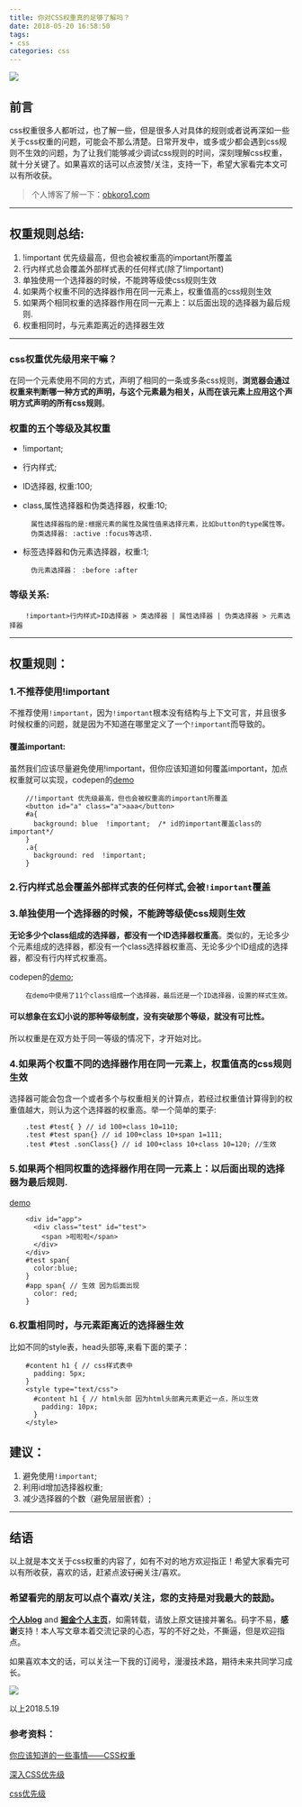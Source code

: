 ```yaml
---
title: 你对CSS权重真的足够了解吗？
date: 2018-05-20 16:58:50
tags:
- css
categories: css
---
```


![](https://github.com/OBKoro1/articleImg_src/blob/master/weibo_img_move/undefined?raw=true?raw=true)

## 前言

css权重很多人都听过，也了解一些，但是很多人对具体的规则或者说再深如一些关于css权重的问题，可能会不那么清楚。日常开发中，或多或少都会遇到css规则不生效的问题，为了让我们能够减少调试css规则的时间，深刻理解css权重，就十分关键了。如果喜欢的话可以点波赞/关注，支持一下，希望大家看完本文可以有所收获。

<!--more-->

> 个人博客了解一下：[obkoro1.com](http://obkoro1.com/)

---

## 权重规则总结:

1. !important 优先级最高，但也会被权重高的important所覆盖
2. 行内样式总会覆盖外部样式表的任何样式(除了!important)
3. 单独使用一个选择器的时候，不能跨等级使css规则生效
4. 如果两个权重不同的选择器作用在同一元素上，权重值高的css规则生效
5. 如果两个相同权重的选择器作用在同一元素上：以后面出现的选择器为最后规则.
6. 权重相同时，与元素距离近的选择器生效

---

### css权重优先级用来干嘛？

在同一个元素使用不同的方式，声明了相同的一条或多条css规则，**浏览器会通过权重来判断哪一种方式的声明，与这个元素最为相关，从而在该元素上应用这个声明方式声明的所有css规则**。

### 权重的五个等级及其权重

* !important;
* 行内样式;
* ID选择器, 权重:100;
* class,属性选择器和伪类选择器，权重:10;
  
        属性选择器指的是:根据元素的属性及属性值来选择元素，比如button的type属性等。
        伪类选择器: :active :focus等选项.
* 标签选择器和伪元素选择器，权重:1;

        伪元素选择器： :before :after

### 等级关系:

        !important>行内样式>ID选择器 > 类选择器 | 属性选择器 | 伪类选择器 > 元素选择器
---

## 权重规则：

### 1.不推荐使用!important

不推荐使用`!important`，因为`!important`根本没有结构与上下文可言，并且很多时候权重的问题，就是因为不知道在哪里定义了一个`!important`而导致的。

#### 覆盖important:

虽然我们应该尽量避免使用!important，但你应该知道如何覆盖important，加点权重就可以实现，codepen的[demo](https://codepen.io/OBKoro1/pen/ZoVxgQ)

        //!important 优先级最高，但也会被权重高的important所覆盖
        <button id="a" class="a">aaa</button>
        #a{
          background: blue  !important;  /* id的important覆盖class的important*/
        }
        .a{
          background: red  !important;
        }

### 2.行内样式总会覆盖外部样式表的任何样式,会被`!important`覆盖

### 3.单独使用一个选择器的时候，不能跨等级使css规则生效

**无论多少个class组成的选择器，都没有一个ID选择器权重高**。类似的，无论多少个元素组成的选择器，都没有一个class选择器权重高、无论多少个ID组成的选择器，都没有行内样式权重高。

codepen的[demo](https://codepen.io/OBKoro1/pen/ZoVxgQ);

        在demo中使用了11个class组成一个选择器，最后还是一个ID选择器，设置的样式生效。

#### 可以想象在玄幻小说的那种等级制度，没有突破那个等级，就没有可比性。

所以权重是在双方处于同一等级的情况下，才开始对比。

### 4.如果两个权重不同的选择器作用在同一元素上，权重值高的css规则生效

选择器可能会包含一个或者多个与权重相关的计算点，若经过权重值计算得到的权重值越大，则认为这个选择器的权重高。举一个简单的栗子:

        .test #test{ } // id 100+class 10=110;
        .test #test span{} // id 100+class 10+span 1=111;
        .test #test .sonClass{} // id 100+class 10+class 10=120; //生效

### 5.如果两个相同权重的选择器作用在同一元素上：以后面出现的选择器为最后规则.

[demo](https://codepen.io/OBKoro1/pen/jxXKez)

        <div id="app">
          <div class="test" id="test">
            <span >啦啦啦</span>
          </div>
        </div>
        #test span{
          color:blue;
        }
        #app span{ // 生效 因为后面出现
          color: red;
        }

### 6.权重相同时，与元素距离近的选择器生效

比如不同的style表，head头部等,来看下面的栗子：

        #content h1 { // css样式表中
          padding: 5px;
        }
        <style type="text/css">
          #content h1 { // html头部 因为html头部离元素更近一点，所以生效
            padding: 10px;
          }
        </style>

## 建议：

1. 避免使用`!important`;
2. 利用id增加选择器权重;
2. 减少选择器的个数（避免层层嵌套）;

---

## 结语

以上就是本文关于css权重的内容了，如有不对的地方欢迎指正！希望大家看完可以有所收获，喜欢的话，赶紧点波~~订阅~~关注/喜欢。

### 希望看完的朋友可以点个喜欢/关注，您的支持是对我最大的鼓励。

**[个人blog](http://obkoro1.com/)** and **[掘金个人主页](https://juejin.im/user/58714f0eb123db4a2eb95372)**，如需转载，请放上原文链接并署名。码字不易，**感谢**支持！本人写文章本着交流记录的心态，写的不好之处，不撕逼，但是欢迎指点。
 
如果喜欢本文的话，可以关注一下我的订阅号，漫漫技术路，期待未来共同学习成长。

![](https://github.com/OBKoro1/articleImg_src/blob/master/weibo_img_move/undefined?raw=true?raw=true)
 
 以上2018.5.19
 
### 参考资料：

[你应该知道的一些事情——CSS权重](https://www.w3cplus.com/css/css-specificity-things-you-should-know.html)

[深入CSS优先级](https://juejin.im/entry/5a5b57b5f265da3e2e627418)

[css优先级](https://developer.mozilla.org/zh-CN/docs/Web/CSS/Specificity)
